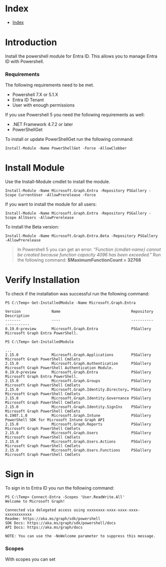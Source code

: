 # Index
- [Index](#index)
# Introduction

Install the powershell module for Entra ID. This allows you to manage Entra ID with Powershell.

### Requirements

The following requirements need to be met.
- Powershell 7.X or 5.1.X
- Entra ID Tenant
- User with enough permissions

If you use Powershell 5 you need the following requirements as well:
- .NET Framework 4.7.2 or later
- PowerShellGet

To install or update PowerShellGet run the following command:
```
Install-Module -Name PowerShellGet -Force -AllowClobber
```

# Install Module

Use the Install-Module cmdlet to install the module.

```
Install-Module -Name Microsoft.Graph.Entra -Repository PSGallery -Scope CurrentUser -AllowPrerelease -Force
```

If you want to install the module for all users:
```
Install-Module -Name Microsoft.Graph.Entra -Repository PSGallery -Scope AllUsers -AllowPrerelease
```

To install the Beta version:
```
Install-Module -Name Microsoft.Graph.Entra.Beta -Repository PSGallery -AllowPrerelease
```

> In Powershell 5 you can get an error: *"Function {cmdlet-name} cannot be created because function capacity 4096 has been exceeded."* Run the following command: **$MaximumFunctionCount = 32768**  

# Verify Installation

To check if the installation was successful run the following command:
```
PS C:\Temp> Get-InstalledModule -Name Microsoft.Graph.Entra

Version              Name                                Repository           Description
-------              ----                                ----------           -----------
0.19.0-preview       Microsoft.Graph.Entra               PSGallery            Microsoft Graph Entra PowerShell.
```

```
PS C:\Temp> Get-InstalledModule

...
2.15.0               Microsoft.Graph.Applications        PSGallery            Microsoft Graph PowerShell Cmdlets
2.15.0               Microsoft.Graph.Authentication      PSGallery            Microsoft Graph PowerShell Authentication Module.
0.19.0-preview       Microsoft.Graph.Entra               PSGallery            Microsoft Graph Entra PowerShell.
2.15.0               Microsoft.Graph.Groups              PSGallery            Microsoft Graph PowerShell Cmdlets
2.15.0               Microsoft.Graph.Identity.Directory… PSGallery            Microsoft Graph PowerShell Cmdlets
2.15.0               Microsoft.Graph.Identity.Governance PSGallery            Microsoft Graph PowerShell Cmdlets
2.15.0               Microsoft.Graph.Identity.SignIns    PSGallery            Microsoft Graph PowerShell Cmdlets
6.1907.1.0           Microsoft.Graph.Intune              PSGallery            PowerShell SDK for Microsoft Intune Graph API
2.15.0               Microsoft.Graph.Reports             PSGallery            Microsoft Graph PowerShell Cmdlets
2.15.0               Microsoft.Graph.Users               PSGallery            Microsoft Graph PowerShell Cmdlets
2.15.0               Microsoft.Graph.Users.Actions       PSGallery            Microsoft Graph PowerShell Cmdlets
2.15.0               Microsoft.Graph.Users.Functions     PSGallery            Microsoft Graph PowerShell Cmdlets
```

# Sign in

To sign in to Entra ID you run the following command:

```
PS C:\Temp> Connect-Entra -Scopes 'User.ReadWrite.All'
Welcome to Microsoft Graph!

Connected via delegated access using xxxxxxxx-xxxx-xxxx-xxxx-xxxxxxxxxxxx
Readme: https://aka.ms/graph/sdk/powershell
SDK Docs: https://aka.ms/graph/sdk/powershell/docs
API Docs: https://aka.ms/graph/docs

NOTE: You can use the -NoWelcome parameter to suppress this message.
```

### Scopes

With scopes you can set 